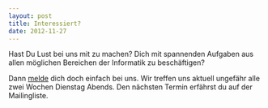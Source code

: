```yaml
---
layout: post
title: Interessiert?
date: 2012-11-27
---
```


Hast Du Lust bei uns mit zu machen? Dich mit spannenden Aufgaben aus allen möglichen Bereichen der Informatik zu beschäftigen? 

Dann [melde](http://uss.informatik.uni-ulm.de/?page_id=91 "Kontakt") dich doch einfach bei uns. Wir treffen uns aktuell ungefähr alle zwei Wochen Dienstag Abends. Den nächsten Termin erfährst du auf der Mailingliste.